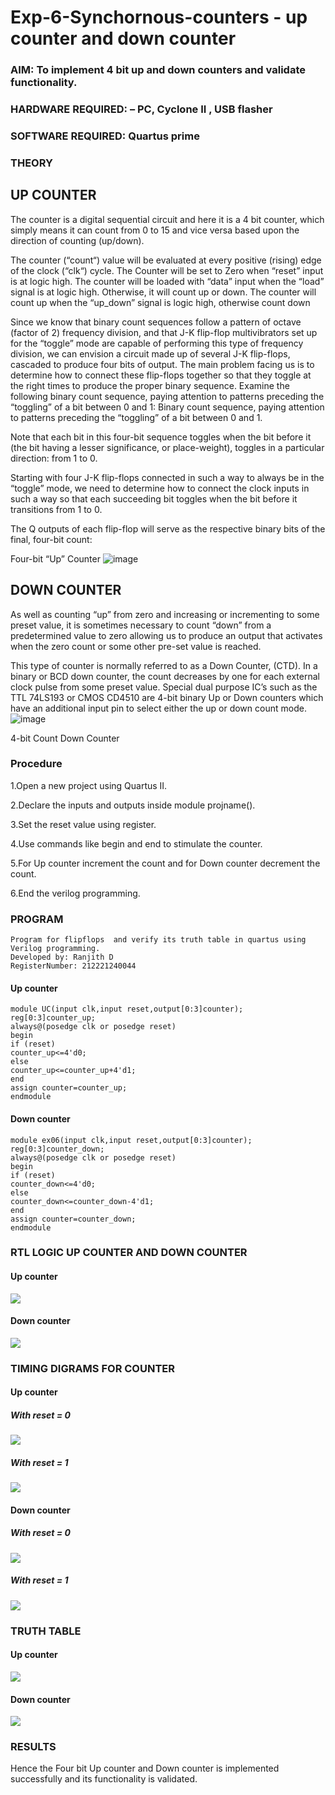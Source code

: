 # Exp-6-Synchornous-counters - up counter and down counter 
### AIM: To implement 4 bit up and down counters and validate  functionality.
### HARDWARE REQUIRED:  – PC, Cyclone II , USB flasher
### SOFTWARE REQUIRED:   Quartus prime
### THEORY 

## UP COUNTER 
The counter is a digital sequential circuit and here it is a 4 bit counter, which simply means it can count from 0 to 15 and vice versa based upon the direction of counting (up/down). 

The counter (“count“) value will be evaluated at every positive (rising) edge of the clock (“clk“) cycle.
The Counter will be set to Zero when “reset” input is at logic high.
The counter will be loaded with “data” input when the “load” signal is at logic high. Otherwise, it will count up or down.
The counter will count up when the “up_down” signal is logic high, otherwise count down

Since we know that binary count sequences follow a pattern of octave (factor of 2) frequency division, and that J-K flip-flop multivibrators set up for the “toggle” mode are capable of performing this type of frequency division, we can envision a circuit made up of several J-K flip-flops, cascaded to produce four bits of output.
The main problem facing us is to determine how to connect these flip-flops together so that they toggle at the right times to produce the proper binary sequence.
Examine the following binary count sequence, paying attention to patterns preceding the “toggling” of a bit between 0 and 1:
Binary count sequence, paying attention to patterns preceding the “toggling” of a bit between 0 and 1.

Note that each bit in this four-bit sequence toggles when the bit before it (the bit having a lesser significance, or place-weight), toggles in a particular direction: from 1 to 0.



 
 

Starting with four J-K flip-flops connected in such a way to always be in the “toggle” mode, we need to determine how to connect the clock inputs in such a way so that each succeeding bit toggles when the bit before it transitions from 1 to 0.

The Q outputs of each flip-flop will serve as the respective binary bits of the final, four-bit count:

 
 

Four-bit “Up” Counter
![image](https://user-images.githubusercontent.com/36288975/169644758-b2f4339d-9532-40c5-af40-8f4f8c942e2c.png)



## DOWN COUNTER 

As well as counting “up” from zero and increasing or incrementing to some preset value, it is sometimes necessary to count “down” from a predetermined value to zero allowing us to produce an output that activates when the zero count or some other pre-set value is reached.

This type of counter is normally referred to as a Down Counter, (CTD). In a binary or BCD down counter, the count decreases by one for each external clock pulse from some preset value. Special dual purpose IC’s such as the TTL 74LS193 or CMOS CD4510 are 4-bit binary Up or Down counters which have an additional input pin to select either the up or down count mode.
![image](https://user-images.githubusercontent.com/36288975/169644844-1a14e123-7228-4ed8-81a9-eb937dff4ac8.png)


4-bit Count Down Counter
### Procedure
1.Open a new project using Quartus II.

2.Declare the inputs and outputs inside module projname(). 

3.Set the reset value using register. 

4.Use commands like begin and end to stimulate the counter. 

5.For Up counter increment the count and for Down counter decrement the count. 

6.End the verilog programming.


### PROGRAM 
~~~
Program for flipflops  and verify its truth table in quartus using Verilog programming.
Developed by: Ranjith D
RegisterNumber: 212221240044
~~~
#### Up counter
~~~
module UC(input clk,input reset,output[0:3]counter);
reg[0:3]counter_up;
always@(posedge clk or posedge reset)
begin
if (reset)
counter_up<=4'd0;
else 
counter_up<=counter_up+4'd1;
end
assign counter=counter_up;
endmodule
~~~
#### Down counter
~~~
module ex06(input clk,input reset,output[0:3]counter);
reg[0:3]counter_down;
always@(posedge clk or posedge reset)
begin
if (reset)
counter_down<=4'd0;
else 
counter_down<=counter_down-4'd1;
end
assign counter=counter_down;
endmodule
~~~





### RTL LOGIC UP COUNTER AND DOWN COUNTER  
#### Up counter
![](https://github.com/Akash020803/Exp-7-Synchornous-counters-/blob/main/pic3.png)
#### Down counter
![](https://github.com/Akash020803/Exp-7-Synchornous-counters-/blob/main/drt.jpeg)

### TIMING DIGRAMS FOR COUNTER  
#### Up counter
##### With reset = 0
![](https://github.com/Akash020803/Exp-7-Synchornous-counters-/blob/main/uptiming0.png)
##### With reset = 1
![](https://github.com/Akash020803/Exp-7-Synchornous-counters-/blob/main/uptiming1.png)
#### Down counter
##### With reset = 0
![](https://github.com/Akash020803/Exp-7-Synchornous-counters-/blob/main/dtruth1.jpeg)
##### With reset = 1
![](https://github.com/Akash020803/Exp-7-Synchornous-counters-/blob/main/dtruth2.jpeg)
### TRUTH TABLE 
#### Up counter
![](https://github.com/Akash020803/Exp-7-Synchornous-counters-/blob/main/upct.jpg)
#### Down counter
![](https://github.com/Akash020803/Exp-7-Synchornous-counters-/blob/main/dct.jpg)
### RESULTS 
Hence the Four bit Up counter and Down counter is implemented successfully and its functionality is validated.
